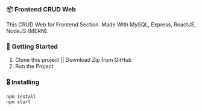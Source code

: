 ### 📦 **Frontend CRUD Web**

This CRUD Web for Frontend Section. Made With MySQL, Express, ReactJS, NodeJS (MERN).

### 🚀 **Getting Started**
1. Clone this project || Download Zip from GitHub
2. Run the Project 

### 🎖  **Installing**
```
npm install
npm start
```
